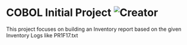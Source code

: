 COBOL Initial Project ![Creator](https://img.shields.io/badge/Created%20By-Tyler%20Brown-blue.svg)
======================

This project focuses on building an Inventory report based on the given Inventory Logs like PR1F17.txt
